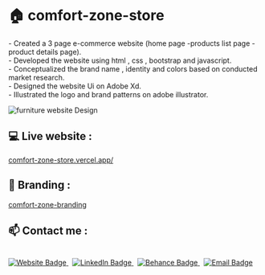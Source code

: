 # 🏠 comfort-zone-store


<p>
- Created a 3 page e-commerce  website (home page -products list  page - product details page). <br>
- Developed  the website using html , css , bootstrap and javascript. <br>
- Conceptualized  the brand name , identity and colors based on  conducted  market research. <br>
- Designed the website Ui on Adobe Xd.<br>
- Illustrated the logo and brand patterns on adobe illustrator.
<p>
  
  
  
 <img src="https://cdn.dribbble.com/users/7295990/screenshots/20320690/media/89d4e7359c18d86618e1e2b60f61fd27.png?compress=1&resize=768x576&vertical=top" alt="furniture website Design" /></p>


## 💻 Live website :
<a href="https://comfort-zone-store.vercel.app/">comfort-zone-store.vercel.app/</a>
## 🎨 Branding :
<a href="https://www.behance.net/gallery/154069565/Furnitur-_website-_branding-UiUx">comfort-zone-branding</a>

## 📫 Contact me :
<br>

<div id="badges" align="left">
  <a href="https://aliaanabil.vercel.app/">
    <img src="https://img.shields.io/badge/my website-blue?style=for-the-badge&logo=my website&logoColor=white&color=1347B4" alt="Website Badge" />
  </a>&nbsp;
  <a href="https://www.linkedin.com/in/aliaa-nabil/">
    <img src="https://img.shields.io/badge/LinkedIn-blue?style=for-the-badge&logo=linkedin&logoColor=white" alt="LinkedIn Badge"/>
  </a>&nbsp;

  <a href="https://www.behance.net/aliaanabil">
    <img src="https://img.shields.io/badge/Behance-0054F7?style=for-the-badge&logo=behance&logoColor=white" alt="Behance Badge" />
  </a>&nbsp;
  <a href="mailto:aliaa.nabil.design@gmail.com">
    <img src="https://img.shields.io/badge/Gmail-blue?style=for-the-badge&logo=gmail&logoColor=white&color=bb001b" alt="Email Badge" />
  </a>
</div>
